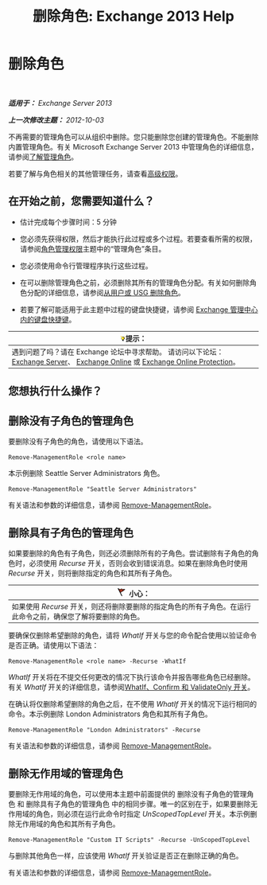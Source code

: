 ﻿---
title: '删除角色: Exchange 2013 Help'
TOCTitle: 删除角色
ms:assetid: 2fb6f453-f37a-4636-8353-3f9927f81298
ms:mtpsurl: https://technet.microsoft.com/zh-cn/library/Dd335178(v=EXCHG.150)
ms:contentKeyID: 50490142
ms.date: 01/11/2018
mtps_version: v=EXCHG.150
ms.translationtype: HT
---

# 删除角色

 

_**适用于：** Exchange Server 2013_

_**上一次修改主题：** 2012-10-03_

不再需要的管理角色可以从组织中删除。您只能删除您创建的管理角色。不能删除内置管理角色。有关 Microsoft Exchange Server 2013 中管理角色的详细信息，请参阅[了解管理角色](understanding-management-roles-exchange-2013-help.md)。

若要了解与角色相关的其他管理任务，请查看[高级权限](advanced-permissions-exchange-2013-help.md)。

## 在开始之前，您需要知道什么？

  - 估计完成每个步骤时间：5 分钟

  - 您必须先获得权限，然后才能执行此过程或多个过程。若要查看所需的权限，请参阅[角色管理权限](role-management-permissions-exchange-2013-help.md)主题中的“管理角色”条目。

  - 您必须使用命令行管理程序执行这些过程。

  - 在可以删除管理角色之前，必须删除其所有的管理角色分配。有关如何删除角色分配的详细信息，请参阅[从用户或 USG 删除角色](remove-a-role-from-a-user-or-usg-exchange-2013-help.md)。

  - 若要了解可能适用于此主题中过程的键盘快捷键，请参阅 [Exchange 管理中心内的键盘快捷键](keyboard-shortcuts-in-the-exchange-admin-center-exchange-online-protection-help.md)。

<table>
<thead>
<tr class="header">
<th><img src="images/Bb124558.tip(EXCHG.150).gif" title="提示" alt="提示" />提示：</th>
</tr>
</thead>
<tbody>
<tr class="odd">
<td>遇到问题了吗？请在 Exchange 论坛中寻求帮助。 请访问以下论坛：<a href="https://go.microsoft.com/fwlink/p/?linkid=60612">Exchange Server</a>、 <a href="https://go.microsoft.com/fwlink/p/?linkid=267542">Exchange Online</a> 或 <a href="https://go.microsoft.com/fwlink/p/?linkid=285351">Exchange Online Protection</a>。</td>
</tr>
</tbody>
</table>


## 您想执行什么操作？

## 删除没有子角色的管理角色

要删除没有子角色的角色，请使用以下语法。

    Remove-ManagementRole <role name>

本示例删除 Seattle Server Administrators 角色。

    Remove-ManagementRole "Seattle Server Administrators"

有关语法和参数的详细信息，请参阅 [Remove-ManagementRole](https://technet.microsoft.com/zh-cn/library/dd351170\(v=exchg.150\))。

## 删除具有子角色的管理角色

如果要删除的角色有子角色，则还必须删除所有的子角色。尝试删除有子角色的角色时，必须使用 *Recurse* 开关，否则会收到错误消息。如果在删除角色时使用 *Recurse* 开关，则将删除指定的角色和其所有子角色。

<table>
<thead>
<tr class="header">
<th><img src="images/Dd876845.Caution(EXCHG.150).gif" title="小心" alt="小心" />小心：</th>
</tr>
</thead>
<tbody>
<tr class="odd">
<td>如果使用 <em>Recurse</em> 开关，则还将删除要删除的指定角色的所有子角色。在运行此命令之前，确保您了解将要删除的角色。</td>
</tr>
</tbody>
</table>


要确保仅删除希望删除的角色，请将 *WhatIf* 开关与您的命令配合使用以验证命令是否正确。请使用以下语法：

    Remove-ManagementRole <role name> -Recurse -WhatIf

*WhatIf* 开关将在不提交任何更改的情况下执行该命令并报告哪些角色已经删除。有关 *WhatIf* 开关的详细信息，请参阅[WhatIf、Confirm 和 ValidateOnly 开关](whatif-confirm-and-validateonly-switches-exchange-2013-help.md)。

在确认将仅删除希望删除的角色之后，在不使用 *WhatIf* 开关的情况下运行相同的命令。本示例删除 London Administrators 角色和其所有子角色。

    Remove-ManagementRole "London Administrators" -Recurse

有关语法和参数的详细信息，请参阅 [Remove-ManagementRole](https://technet.microsoft.com/zh-cn/library/dd351170\(v=exchg.150\))。

## 删除无作用域的管理角色

要删除无作用域的角色，可以使用本主题中前面提供的 删除没有子角色的管理角色 和 删除具有子角色的管理角色 中的相同步骤。唯一的区别在于，如果要删除无作用域的角色，则必须在运行此命令时指定 *UnScopedTopLevel* 开关。本示例删除无作用域的角色和其所有子角色。

    Remove-ManagementRole "Custom IT Scripts" -Recurse -UnScopedTopLevel

与删除其他角色一样，应该使用 *WhatIf* 开关验证是否正在删除正确的角色。

有关语法和参数的详细信息，请参阅 [Remove-ManagementRole](https://technet.microsoft.com/zh-cn/library/dd351170\(v=exchg.150\))。

